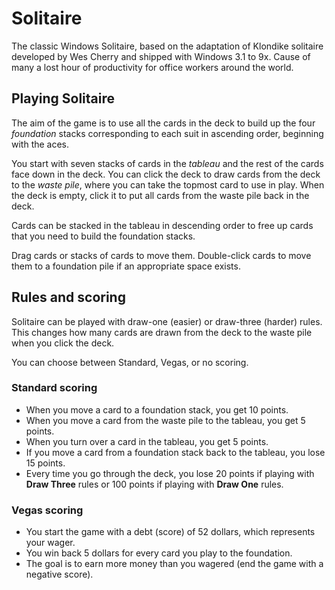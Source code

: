 # Solitaire

The classic Windows Solitaire, based on the adaptation of Klondike solitaire developed by Wes Cherry and shipped with Windows 3.1 to 9x. Cause of many a lost hour of productivity for office workers around the world.

## Playing Solitaire

The aim of the game is to use all the cards in the deck to build up the four _foundation_ stacks corresponding to each suit in ascending order, beginning with the aces.

You start with seven stacks of cards in the _tableau_ and the rest of the cards face down in the deck. You can click the deck to draw cards from the deck to the _waste pile_, where you can take the topmost card to use in play. When the deck is empty, click it to put all cards from the waste pile back in the deck.

Cards can be stacked in the tableau in descending order to free up cards that you need to build the foundation stacks.

Drag cards or stacks of cards to move them. Double-click cards to move them to a foundation pile if an appropriate space exists.

## Rules and scoring

Solitaire can be played with draw-one (easier) or draw-three (harder) rules. This changes how many cards are drawn from the deck to the waste pile when you click the deck.

You can choose between Standard, Vegas, or no scoring.

### Standard scoring

- When you move a card to a foundation stack, you get 10 points.
- When you move a card from the waste pile to the tableau, you get 5 points.
- When you turn over a card in the tableau, you get 5 points.
- If you move a card from a foundation stack back to the tableau, you lose 15 points.
- Every time you go through the deck, you lose 20 points if playing with **Draw Three** rules or 100 points if playing with **Draw One** rules.

### Vegas scoring

- You start the game with a debt (score) of 52 dollars, which represents your wager.
- You win back 5 dollars for every card you play to the foundation.
- The goal is to earn more money than you wagered (end the game with a negative score).